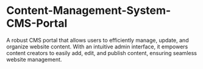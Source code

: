 # Content-Management-System-CMS-Portal
A robust CMS portal that allows users to efficiently manage, update, and organize website content. With an intuitive admin interface, it empowers content creators to easily add, edit, and publish content, ensuring seamless website management.
